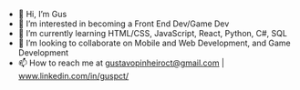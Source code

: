 - 👋 Hi, I’m Gus 
- 👀 I’m interested in becoming a Front End Dev/Game Dev
- 🌱 I’m currently learning HTML/CSS, JavaScript, React, Python, C#, SQL
- 💞️ I’m looking to collaborate on Mobile and Web Development, and Game Development
- 📫 How to reach me at gustavopinheiroct@gmail.com | www.linkedin.com/in/guspct/ 
